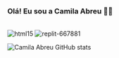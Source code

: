 ### Olá! Eu sou a Camila Abreu 👋😊
<div style = "display: inline_block"><br/>
  <img aling= "center" alt= "html15" src="https://img.shields.io/badge/HTML5-E34F26?
    style=for-the-badge&logo=hmtl15&logoColor=white" />
<img aling= "center" alt= "replit-667881" src=[![Replit](https://img.shields.io/badge/replit-667881?style=for-the-badge&logo=replit&logoColor=white)](https://replit.com/@CamilaAbreu2)
<img aling= "center" alt= "LinkedIn-0077B5" src=[![LinkedIn](https://img.shields.io/badge/LinkedIn-0077B5?style=for-the-badge&logo=linkedin&logoColor=white)](https://www.linkedin.com/in/camila-abreu-933667239/) /</div>

![Camila Abreu GitHub stats](https://github-readme-stats.vercel.app/api?username=camilaabreusouza25&show_icons=true&theme=dracula)
